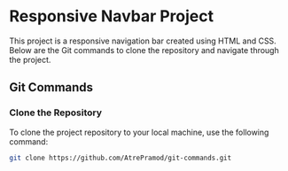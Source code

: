 # Responsive Navbar Project

This project is a responsive navigation bar created using HTML and CSS. Below are the Git commands to clone the repository and navigate through the project.

## Git Commands

### Clone the Repository

To clone the project repository to your local machine, use the following command:

```bash
git clone https://github.com/AtrePramod/git-commands.git
